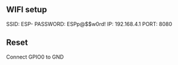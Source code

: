 ## WIFI setup

SSID: ESP-<random>
PASSWORD: ESPp@$$w0rd!
IP: 192.168.4.1
PORT: 8080

## Reset

Connect GPIO0 to GND